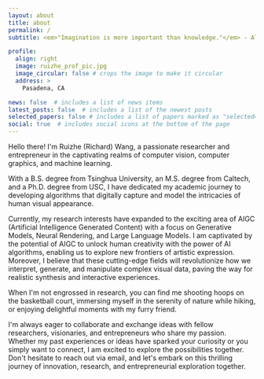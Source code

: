 ```yaml
---
layout: about
title: about
permalink: /
subtitle: <em>"Imagination is more important than knowledge."</em> - Albert Einstein

profile:
  align: right
  image: ruizhe_prof_pic.jpg
  image_circular: false # crops the image to make it circular
  address: >
    Pasadena, CA

news: false  # includes a list of news items
latest_posts: false  # includes a list of the newest posts
selected_papers: false # includes a list of papers marked as "selected={true}"
social: true  # includes social icons at the bottom of the page
---
```


Hello there! I'm Ruizhe (Richard) Wang, a passionate researcher and entrepreneur in the captivating realms of computer vision, computer graphics, and machine learning.

With a B.S. degree from Tsinghua University, an M.S. degree from Caltech, and a Ph.D. degree from USC, I have dedicated my academic journey to developing algorithms that digitally capture and model the intricacies of human visual appearance.

Currently, my research interests have expanded to the exciting area of AIGC (Artificial Intelligence Generated Content) with a focus on Generative Models, Neural Rendering, and Large Language Models. I am captivated by the potential of AIGC to unlock human creativity with the power of AI algorithms, enabling us to explore new frontiers of artistic expression. Moreover, I believe that these cutting-edge fields will revolutionize how we interpret, generate, and manipulate complex visual data, paving the way for realistic synthesis and interactive experiences.

When I'm not engrossed in research, you can find me shooting hoops on the basketball court, immersing myself in the serenity of nature while hiking, or enjoying delightful moments with my furry friend.

I'm always eager to collaborate and exchange ideas with fellow researchers, visionaries, and entrepreneurs who share my passion. Whether my past experiences or ideas have sparked your curiosity or you simply want to connect, I am excited to explore the possibilities together. Don't hesitate to reach out via email, and let's embark on this thrilling journey of innovation, research, and entrepreneurial exploration together.